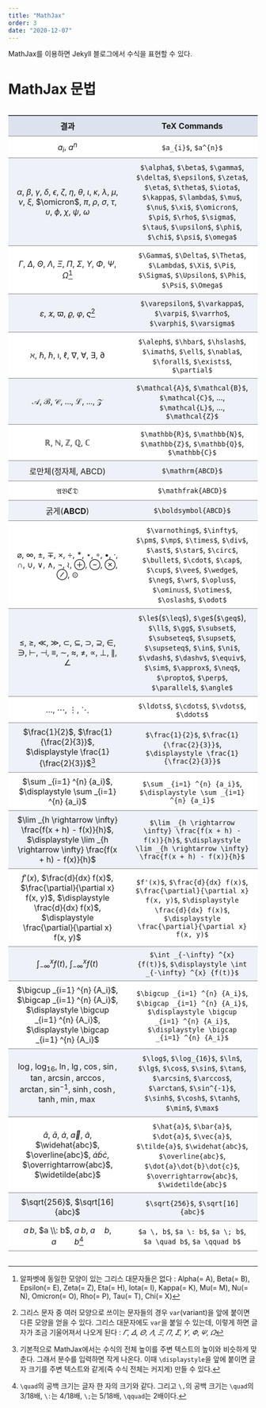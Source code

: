 ```yaml
---
title: "MathJax"
order: 3
date: "2020-12-07"
---
```


MathJax를 이용하면 Jekyll 블로그에서 수식을 표현할 수 있다.



# MathJax 문법

<div class="table-wrapper no-max-height" markdown="block">

| 결과 | TeX Commands |
| :-: | :-: |
| $a_{i}$, $a^{n}$ | `$a_{i}$`, `$a^{n}$` |
| $\alpha$, $\beta$, $\gamma$, $\delta$, $\epsilon$, $\zeta$, $\eta$, $\theta$, $\iota$, $\kappa$, $\lambda$, $\mu$, $\nu$, $\xi$, $\omicron$, $\pi$, $\rho$, $\sigma$, $\tau$, $\upsilon$, $\phi$, $\chi$, $\psi$, $\omega$ | `$\alpha$`, `$\beta$`, `$\gamma$`, `$\delta$`, `$\epsilon$`, `$\zeta$`, `$\eta$`, `$\theta$`, `$\iota$`, `$\kappa$`, `$\lambda$`, `$\mu$`, `$\nu$`, `$\xi$`, `$\omicron$`, `$\pi$`, `$\rho$`, `$\sigma$`, `$\tau$`, `$\upsilon$`, `$\phi$`, `$\chi$`, `$\psi$`, `$\omega$` |
| $\Gamma$, $\Delta$, $\Theta$, $\Lambda$, $\Xi$, $\Pi$, $\Sigma$, $\Upsilon$, $\Phi$, $\Psi$, $\Omega$[^100] | `$\Gamma$`, `$\Delta$`, `$\Theta$`, `$\Lambda$`, `$\Xi$`, `$\Pi$`, `$\Sigma$`, `$\Upsilon$`, `$\Phi$`, `$\Psi$`, `$\Omega$` |
| $\varepsilon$, $\varkappa$, $\varpi$, $\varrho$, $\varphi$, $\varsigma$[^101] | `$\varepsilon$`, `$\varkappa$`, `$\varpi$`, `$\varrho$`, `$\varphi$`, `$\varsigma$` |
| $\aleph$, $\hbar$, $\hslash$, $\imath$, $\ell$, $\nabla$, $\forall$, $\exists$, $\partial$ | `$\aleph$`, `$\hbar$`, `$\hslash$`, `$\imath$`, `$\ell$`, `$\nabla$`, `$\forall$`, `$\exists$`, `$\partial$` |
| $\mathcal{A}$, $\mathcal{B}$, $\mathcal{C}$, ..., $\mathcal{L}$, ..., $\mathcal{Z}$ | `$\mathcal{A}$`, `$\mathcal{B}$`, `$\mathcal{C}$`, ..., `$\mathcal{L}$`, ..., `$\mathcal{Z}$` |
| $\mathbb{R}$, $\mathbb{N}$, $\mathbb{Z}$, $\mathbb{Q}$, $\mathbb{C}$ | `$\mathbb{R}$`, `$\mathbb{N}$`, `$\mathbb{Z}$`, `$\mathbb{Q}$`, `$\mathbb{C}$` |
| 로만체(정자체, $\mathrm{ABCD}$) | `$\mathrm{ABCD}$` |
| $\mathfrak{ABCD}$ | `$\mathfrak{ABCD}$` |
| 굵게($\boldsymbol{ABCD}$) | `$\boldsymbol{ABCD}$` |
| $\varnothing$, $\infty$, $\pm$, $\mp$, $\times$, $\div$, $\ast$, $\star$, $\circ$, $\bullet$, $\cdot$, $\cap$, $\cup$, $\vee$, $\wedge$, $\neg$, $\wr$, $\oplus$, $\ominus$, $\otimes$, $\oslash$, $\odot$ | `$\varnothing$`, `$\infty$`, `$\pm$`, `$\mp$`, `$\times$`, `$\div$`, `$\ast$`, `$\star$`, `$\circ$`, `$\bullet$`, `$\cdot$`, `$\cap$`, `$\cup$`, `$\vee$`, `$\wedge$`, `$\neg$`, `$\wr$`, `$\oplus$`, `$\ominus$`, `$\otimes$`, `$\oslash$`, `$\odot$` |
| $\le$, $\ge$, $\ll$, $\gg$, $\subset$, $\subseteq$, $\supset$, $\supseteq$, $\in$, $\ni$, $\vdash$, $\dashv$, $\equiv$, $\sim$, $\approx$, $\neq$, $\propto$, $\perp$, $\parallel$, $\angle$ | `$\le$`(`$\leq$`), `$\ge$`(`$\geq$`), `$\ll$`, `$\gg$`, `$\subset$`, `$\subseteq$`, `$\supset$`, `$\supseteq$`, `$\in$`, `$\ni$`, `$\vdash$`, `$\dashv$`, `$\equiv$`, `$\sim$`, `$\approx$`, `$\neq$`, `$\propto$`, `$\perp$`, `$\parallel$`, `$\angle$` |
| $\ldots$, $\cdots$, $\vdots$, $\ddots$ | `$\ldots$`, `$\cdots$`, `$\vdots$`, `$\ddots$` |
| $\frac{1}{2}$, $\frac{1}{\frac{2}{3}}$, $\displaystyle \frac{1}{\frac{2}{3}}$[^103] | `$\frac{1}{2}$`, `$\frac{1}{\frac{2}{3}}$`, `$\displaystyle \frac{1}{\frac{2}{3}}$` |
| $\sum _{i=1} ^{n} {a_i}$, $\displaystyle \sum _{i=1} ^{n} {a_i}$ | `$\sum _{i=1} ^{n} {a_i}$`, `$\displaystyle \sum _{i=1} ^{n} {a_i}$` |
| $\lim _{h \rightarrow \infty} \frac{f(x + h) - f(x)}{h}$, $\displaystyle \lim _{h \rightarrow \infty} \frac{f(x + h) - f(x)}{h}$ | `$\lim _{h \rightarrow \infty} \frac{f(x + h) - f(x)}{h}$`, `$\displaystyle \lim _{h \rightarrow \infty} \frac{f(x + h) - f(x)}{h}$` |
| $f'(x)$, $\frac{d}{dx} f(x)$, $\frac{\partial}{\partial x} f(x, y)$, $\displaystyle \frac{d}{dx} f(x)$, $\displaystyle \frac{\partial}{\partial x} f(x, y)$ | `$f'(x)$`, `$\frac{d}{dx} f(x)$`, `$\frac{\partial}{\partial x} f(x, y)$`, `$\displaystyle \frac{d}{dx} f(x)$`, `$\displaystyle \frac{\partial}{\partial x} f(x, y)$` |
| $\int _{-\infty} ^{x} {f(t)}$, $\displaystyle \int _{-\infty} ^{x} {f(t)}$ | `$\int _{-\infty} ^{x} {f(t)}$`, `$\displaystyle \int _{-\infty} ^{x} {f(t)}$` |
| $\bigcup _{i=1} ^{n} {A_i}$, $\bigcap _{i=1} ^{n} {A_i}$, $\displaystyle \bigcup _{i=1} ^{n} {A_i}$, $\displaystyle \bigcap _{i=1} ^{n} {A_i}$  | `$\bigcup _{i=1} ^{n} {A_i}$`, `$\bigcap _{i=1} ^{n} {A_i}$`, `$\displaystyle \bigcup _{i=1} ^{n} {A_i}$`, `$\displaystyle \bigcap _{i=1} ^{n} {A_i}$` |
| $\log$, $\log_{16}$, $\ln$, $\lg$, $\cos$, $\sin$, $\tan$, $\arcsin$, $\arccos$, $\arctan$, $\sin^{-1}$, $\sinh$, $\cosh$, $\tanh$, $\min$, $\max$ | `$\log$`, `$\log_{16}$`, `$\ln$`, `$\lg$`, `$\cos$`, `$\sin$`, `$\tan$`, `$\arcsin$`, `$\arccos$`, `$\arctan$`, `$\sin^{-1}$`, `$\sinh$`, `$\cosh$`, `$\tanh$`, `$\min$`, `$\max$` |
| $\hat{a}$, $\bar{a}$, $\dot{a}$, $\vec{a}$, $\tilde{a}$, $\widehat{abc}$, $\overline{abc}$, $\dot{a}\dot{b}\dot{c}$, $\overrightarrow{abc}$, $\widetilde{abc}$ | `$\hat{a}$`, `$\bar{a}$`, `$\dot{a}$`, `$\vec{a}$`, `$\tilde{a}$`, `$\widehat{abc}$`, `$\overline{abc}$`, `$\dot{a}\dot{b}\dot{c}$`, `$\overrightarrow{abc}$`, `$\widetilde{abc}$` |
| $\sqrt{256}$, $\sqrt[16]{abc}$ | `$\sqrt{256}$`, `$\sqrt[16]{abc}$` |
| $a \, b$, $a \\: b$, $a \; b$, $a \quad b$, $a \qquad b$[^104] | `$a \, b$`, `$a \: b$`, `$a \; b$`, `$a \quad b$`, `$a \qquad b$` |



</div>

[^100]: 알파벳에 동일한 모양이 있는 그리스 대문자들은 없다 : Alpha(= A), Beta(= B), Epsilon(= E), Zeta(= Z), Eta(= H), Iota(= I), Kappa(= K), Mu(= M), Nu(= N), Omicron(= O), Rho(= P), Tau(= T), Chi(= X)
[^101]: 그리스 문자 중 여러 모양으로 쓰이는 문자들의 경우 `var`(variant)을 앞에 붙이면 다른 모양을 얻을 수 있다. 그리스 대문자에도 `var`을 붙일 수 있는데, 이렇게 하면 글자가 조금 기울어져서 나오게 된다 : $\varGamma$, $\varDelta$, $\varTheta$, $\varLambda$, $\varXi$, $\varPi$, $\varSigma$, $\varUpsilon$, $\varPhi$, $\varPsi$, $\varOmega$
[^103]: 기본적으로 MathJax에서는 수식의 전체 높이를 주변 텍스트의 높이와 비슷하게 맞춘다. 그래서 분수를 입력하면 작게 나온다. 이때 `\displaystyle`을 앞에 붙이면 글자 크기를 주변 텍스트와 같게(즉 수식 전체는 커지게) 만들 수 있다.
[^104]: `\quad`의 공백 크기는 글자 한 자의 크기와 같다. 그리고 `\,`의 공백 크기는 `\quad`의 3/18배, `\:`는 4/18배, `\;`는 5/18배, `\qquad`는 2배이다.


<style>
.table-wrapper {
    overflow-x: auto;
    overflow-y: auto;
    max-height: 30em;
}

.table-wrapper.no-max-height {
    max-height: none;
}

.table-wrapper table {
    border-collapse: separate;
    border-spacing: 0;
    border-top: 1px solid #888888;
    overflow-x: auto;
    margin-left: auto;
    margin-right: auto;
}

.table-wrapper table th {
    background-color: #dde3ee;
}

.table-wrapper table th,
.table-wrapper table td {
    padding-top: 0.5em;
    padding-bottom: 0.5em;
    padding-left: 1em;
    padding-right: 1em;

    border-bottom: 1px solid #888888;
}

.table-wrapper table > tbody tr:nth-child(even) td {
    background-color: #eef1f7;
}

.table-wrapper table > tbody tr:nth-child(odd) td {
    background-color: #ffffff;
}
</style>